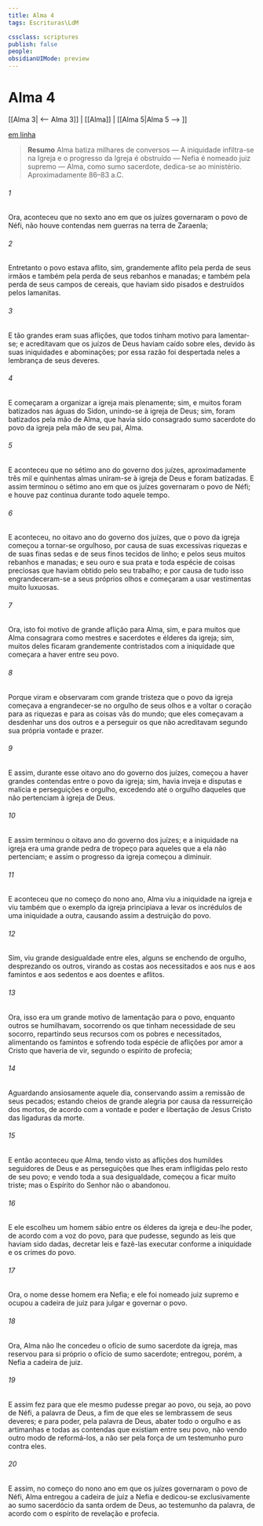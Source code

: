 ```yaml
---
title: Alma 4
tags: Escrituras\LdM

cssclass: scriptures
publish: false
people:
obsidianUIMode: preview
---
```


# Alma 4
[[Alma 3| <-- Alma 3]] | [[Alma]] | [[Alma 5|Alma 5 --> ]]

[em linha](https://churchofjesuschrist.org/study/scriptures/bofm/alma/4?lang=por)

> __Resumo__
Alma batiza milhares de conversos — A iniquidade infiltra-se na Igreja e o progresso da Igreja é obstruído — Nefia é nomeado juiz supremo — Alma, como sumo sacerdote, dedica-se ao ministério. Aproximadamente 86–83 a.C.

###### 1 
Ora, aconteceu que no sexto ano em que os juízes governaram o povo de Néfi, não houve contendas nem guerras na terra de Zaraenla;

###### 2 
Entretanto o povo estava aflito, sim, grandemente aflito pela perda de seus irmãos e também pela perda de seus rebanhos e manadas; e também pela perda de seus campos de cereais, que haviam sido pisados e destruídos pelos lamanitas.

###### 3 
E tão grandes eram suas aflições, que todos tinham motivo para lamentar-se; e acreditavam que os juízos de Deus haviam caído sobre eles, devido às suas iniquidades e abominações; por essa razão foi despertada neles a lembrança de seus deveres.

###### 4 
E começaram a organizar a igreja mais plenamente; sim, e muitos foram batizados nas águas do Sidon, unindo-se à igreja de Deus; sim, foram batizados pela mão de Alma, que havia sido consagrado sumo sacerdote do povo da igreja pela mão de seu pai, Alma.

###### 5 
E aconteceu que no sétimo ano do governo dos juízes, aproximadamente três mil e quinhentas almas uniram-se à igreja de Deus e foram batizadas. E assim terminou o sétimo ano em que os juízes governaram o povo de Néfi; e houve paz contínua durante todo aquele tempo.

###### 6 
E aconteceu, no oitavo ano do governo dos juízes, que o povo da igreja começou a tornar-se orgulhoso, por causa de suas excessivas riquezas e de suas finas sedas e de seus finos tecidos de linho; e pelos seus muitos rebanhos e manadas; e seu ouro e sua prata e toda espécie de coisas preciosas que haviam obtido pelo seu trabalho; e por causa de tudo isso engrandeceram-se a seus próprios olhos e começaram a usar vestimentas muito luxuosas.

###### 7 
Ora, isto foi motivo de grande aflição para Alma, sim, e para muitos que Alma consagrara como mestres e sacerdotes e élderes da igreja; sim, muitos deles ficaram grandemente contristados com a iniquidade que começara a haver entre seu povo.

###### 8 
Porque viram e observaram com grande tristeza que o povo da igreja começava a engrandecer-se no orgulho de seus olhos e a voltar o coração para as riquezas e para as coisas vãs do mundo; que eles começavam a desdenhar uns dos outros e a perseguir os que não acreditavam segundo sua própria vontade e prazer.

###### 9 
E assim, durante esse oitavo ano do governo dos juízes, começou a haver grandes contendas entre o povo da igreja; sim, havia inveja e disputas e malícia e perseguições e orgulho, excedendo até o orgulho daqueles que não pertenciam à igreja de Deus.

###### 10 
E assim terminou o oitavo ano do governo dos juízes; e a iniquidade na igreja era uma grande pedra de tropeço para aqueles que a ela não pertenciam; e assim o progresso da igreja começou a diminuir.

###### 11 
E aconteceu que no começo do nono ano, Alma viu a iniquidade na igreja e viu também que o exemplo da igreja principiava a levar os incrédulos de uma iniquidade a outra, causando assim a destruição do povo.

###### 12 
Sim, viu grande desigualdade entre eles, alguns se enchendo de orgulho, desprezando os outros, virando as costas aos necessitados e aos nus e aos famintos e aos sedentos e aos doentes e aflitos.

###### 13 
Ora, isso era um grande motivo de lamentação para o povo, enquanto outros se humilhavam, socorrendo os que tinham necessidade de seu socorro, repartindo seus recursos com os pobres e necessitados, alimentando os famintos e sofrendo toda espécie de aflições por amor a Cristo que haveria de vir, segundo o espírito de profecia;

###### 14 
Aguardando ansiosamente aquele dia, conservando assim a remissão de seus pecados; estando cheios de grande alegria por causa da ressurreição dos mortos, de acordo com a vontade e poder e libertação de Jesus Cristo das ligaduras da morte.

###### 15 
E então aconteceu que Alma, tendo visto as aflições dos humildes seguidores de Deus e as perseguições que lhes eram infligidas pelo resto de seu povo; e vendo toda a sua desigualdade, começou a ficar muito triste; mas o Espírito do Senhor não o abandonou.

###### 16 
E ele escolheu um homem sábio entre os élderes da igreja e deu-lhe poder, de acordo com a voz do povo, para que pudesse, segundo as leis que haviam sido dadas, decretar leis e fazê-las executar conforme a iniquidade e os crimes do povo.

###### 17 
Ora, o nome desse homem era Nefia; e ele foi nomeado juiz supremo e ocupou a cadeira de juiz para julgar e governar o povo.

###### 18 
Ora, Alma não lhe concedeu o ofício de sumo sacerdote da igreja, mas reservou para si próprio o ofício de sumo sacerdote; entregou, porém, a Nefia a cadeira de juiz.

###### 19 
E assim fez para que ele mesmo pudesse pregar ao povo, ou seja, ao povo de Néfi, a palavra de Deus, a fim de que eles se lembrassem de seus deveres; e para poder, pela palavra de Deus, abater todo o orgulho e as artimanhas e todas as contendas que existiam entre seu povo, não vendo outro modo de reformá-los, a não ser pela força de um testemunho puro contra eles.

###### 20 
E assim, no começo do nono ano em que os juízes governaram o povo de Néfi, Alma entregou a cadeira de juiz a Nefia e dedicou-se exclusivamente ao sumo sacerdócio da santa ordem de Deus, ao testemunho da palavra, de acordo com o espírito de revelação e profecia.

